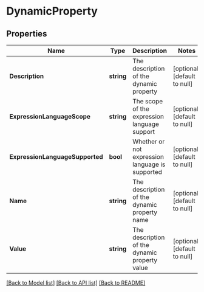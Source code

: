 # DynamicProperty

## Properties
Name | Type | Description | Notes
------------ | ------------- | ------------- | -------------
**Description** | **string** | The description of the dynamic property | [optional] [default to null]
**ExpressionLanguageScope** | **string** | The scope of the expression language support | [optional] [default to null]
**ExpressionLanguageSupported** | **bool** | Whether or not expression language is supported | [optional] [default to null]
**Name** | **string** | The description of the dynamic property name | [optional] [default to null]
**Value** | **string** | The description of the dynamic property value | [optional] [default to null]

[[Back to Model list]](../README.md#documentation-for-models) [[Back to API list]](../README.md#documentation-for-api-endpoints) [[Back to README]](../README.md)

